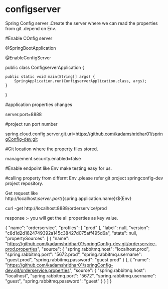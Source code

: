 # configserver
Spring Config server .Create the server where we can read the properties from git .depend on Env.

#Enable COnfig server

@SpringBootApplication

@EnableConfigServer

public class ConfigserverApplication {

	public static void main(String[] args) {
		SpringApplication.run(ConfigserverApplication.class, args);
	}
}

#application properties changes

server.port=8888

#project run port number

spring.cloud.config.server.git.uri=https://github.com/kadamshridhar01/springConfig-dev.git

#Git location where the property files stored.

management.security.enabled=false

#Enable endpoint like Env make testing easy for us.


#calling property from differnt Env .please refer git project springconfig-dev project repository.

Get request like http://localhost:${server.port}/${spring.application.name}/${Env}

curl -get http://localhost:8888/orderservice/prod 

response :- you will get the all properties as key value.

{
    "name": "orderservice",
    "profiles": [
        "prod"
    ],
    "label": null,
    "version": "c8d1d2d1624749392a145c38427d075aff495d6a",
    "state": null,
    "propertySources": [
        {
            "name": "https://github.com/kadamshridhar01/springConfig-dev.git/orderservice-prod.properties",
            "source": {
                "spring.rabbitmq.host": "localhost.prod",
                "spring.rabbitmq.port": "5672.prod",
                "spring.rabbitmq.username": "guest.prod",
                "spring.rabbitmq.password": "guest.prod"
            }
        },
        {
            "name": "https://github.com/kadamshridhar01/springConfig-dev.git/orderservice.properties",
            "source": {
                "spring.rabbitmq.host": "localhost",
                "spring.rabbitmq.port": "5672",
                "spring.rabbitmq.username": "guest",
                "spring.rabbitmq.password": "guest"
            }
        }
    ]
}
